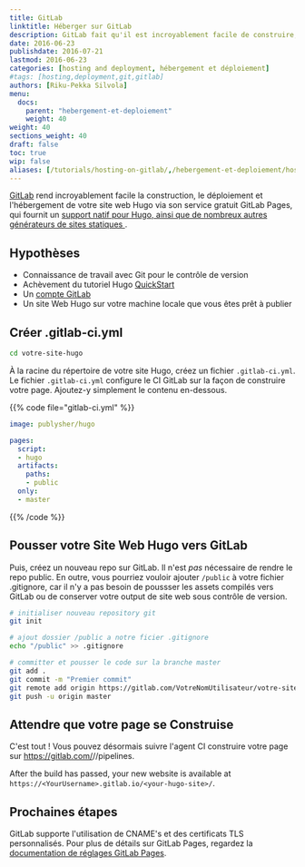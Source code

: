 ```yaml
---
title: GitLab
linktitle: Héberger sur GitLab
description: GitLab fait qu'il est incroyablement facile de construire, déployer et héberger votre site web Hugo vis son service gratuit GitLab Pages, qui fournit un support natif pour Hugo.
date: 2016-06-23
publishdate: 2016-07-21
lastmod: 2016-06-23
categories: [hosting and deployment, hébergement et déploiement]
#tags: [hosting,deployment,git,gitlab]
authors: [Riku-Pekka Silvola]
menu:
  docs:
    parent: "hebergement-et-deploiement"
    weight: 40
weight: 40
sections_weight: 40
draft: false
toc: true
wip: false
aliases: [/tutorials/hosting-on-gitlab/,/hebergement-et-deploiement/hosting-on-gitlab]
---
```


[GitLab](https://gitlab.com/) rend incroyablement facile la construction, le déploiement et l'hébergement de votre site web Hugo via son service gratuit GitLab Pages, qui fournit un [support natif pour Hugo, ainsi que de nombreux autres générateurs de sites statiques ](https://gitlab.com/pages/hugo).

## Hypothèses

* Connaissance de travail avec Git pour le contrôle de version
* Achèvement du tutoriel Hugo [QuickStart](/demarrage/quickstart/)
* Un [compte GitLab](https://gitlab.com/users/sign_in)
* Un site Web Hugo sur votre machine locale que vous êtes prêt à publier

## Créer .gitlab-ci.yml

```bash
cd votre-site-hugo
```

À la racine du répertoire de votre site Hugo, créez un fichier  `.gitlab-ci.yml`. Le fichier `.gitlab-ci.yml` configure le CI GitLab sur la façon de construire votre page. Ajoutez-y simplement le contenu en-dessous.

{{% code file="gitlab-ci.yml" %}}
```yml
image: publysher/hugo

pages:
  script:
  - hugo
  artifacts:
    paths:
    - public
  only:
  - master
```
{{% /code %}}

## Pousser votre Site Web Hugo vers GitLab

Puis, créez un nouveau repo sur GitLab. Il n'est *pas* nécessaire de rendre le repo public. En outre, vous pourriez vouloir ajouter `/public` à votre fichier .gitignore, car il n'y a pas besoin de poussser les assets compilés vers GitLab ou de conserver votre output de site web sous contrôle de version.

```bash
# initialiser nouveau repository git
git init

# ajout dossier /public a notre ficier .gitignore
echo "/public" >> .gitignore

# committer et pousser le code sur la branche master
git add .
git commit -m "Premier commit"
git remote add origin https://gitlab.com/VotreNomUtilisateur/votre-site-hugo.git
git push -u origin master
```


## Attendre que votre page se Construise

C'est tout ! Vous pouvez désormais suivre l'agent CI construire votre page sur https://gitlab.com/<VotreNomUtilisateur>/<votre-site-hugo>/pipelines.

After the build has passed, your new website is available at `https://<YourUsername>.gitlab.io/<your-hugo-site>/`.

## Prochaines étapes

GitLab supporte l'utilisation de CNAME's et des certificats TLS personnalisés. Pour plus de détails sur GitLab Pages, regardez la [documentation de réglages GitLab Pages](https://about.gitlab.com/2016/04/07/gitlab-pages-setup/).

